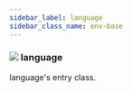 ```yaml
---
sidebar_label: language
sidebar_class_name: env-base
---
```


### ![](/img/wiki/base.png) language
language's entry class.<br/>

